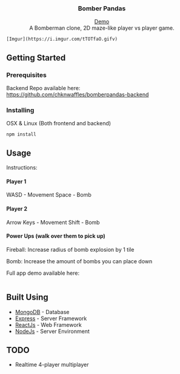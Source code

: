 <h3 align="center">Bomber Pandas</h3>

<p align="center">
    <a href="https://youtu.be/KLLobgqyARg">Demo</a>
    <br>
    A Bomberman clone, 2D maze-like player vs player game.
    <br>
    
    [Imgur](https://i.imgur.com/tTOTfaO.gifv)
</p>

## Getting Started
### Prerequisites
Backend Repo available here: https://github.com/chknwaffles/bomberpandas-backend

### Installing
OSX & Linux (Both frontend and backend)
```
npm install
```

## Usage
Instructions:

#### Player 1
WASD - Movement
Space - Bomb

#### Player 2
Arrow Keys - Movement
Shift - Bomb

#### Power Ups (walk over them to pick up)
Fireball: Increase radius of bomb explosion by 1 tile

Bomb: Increase the amount of bombs you can place down



Full app demo available here:
```
```

## Built Using
- [MongoDB](https://www.mongodb.com/) - Database
- [Express](https://expressjs.com/) - Server Framework
- [ReactJs](https://reactjs.org/) - Web Framework
- [NodeJs](https://nodejs.org/en/) - Server Environment

## TODO
- Realtime 4-player multiplayer
